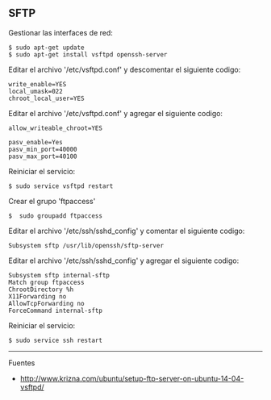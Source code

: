 ## SFTP

Gestionar las interfaces de red:

    $ sudo apt-get update
    $ sudo apt-get install vsftpd openssh-server

Editar el archivo '/etc/vsftpd.conf' y descomentar el siguiente codigo:

    write_enable=YES
    local_umask=022 
    chroot_local_user=YES 
    
Editar el archivo '/etc/vsftpd.conf' y agregar el siguiente codigo:

    allow_writeable_chroot=YES
   
    pasv_enable=Yes
    pasv_min_port=40000
    pasv_max_port=40100
    
Reiniciar el servicio:

    $ sudo service vsftpd restart
    
Crear el grupo 'ftpaccess'

    $  sudo groupadd ftpaccess
    
Editar el archivo '/etc/ssh/sshd_config' y comentar el siguiente codigo:

    Subsystem sftp /usr/lib/openssh/sftp-server
    
Editar el archivo '/etc/ssh/sshd_config' y agregar el siguiente codigo:

    Subsystem sftp internal-sftp
    Match group ftpaccess
    ChrootDirectory %h
    X11Forwarding no
    AllowTcpForwarding no
    ForceCommand internal-sftp
    
Reiniciar el servicio:

    $ sudo service ssh restart
    
--- 

Fuentes
    
+ http://www.krizna.com/ubuntu/setup-ftp-server-on-ubuntu-14-04-vsftpd/
